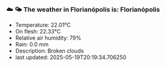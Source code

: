 ### ☁️ 🌤️  The weather in Florianópolis is: Florianópolis

- Temperature: 22.01°C
- On flesh: 22.33°C
- Relative air humidity: 79%
- Rain: 0.0 mm
- Description: Broken clouds
- last updated: 2025-05-19T20:19:34.706250
